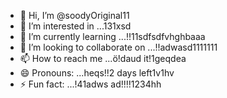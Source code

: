 - 👋 Hi, I’m @soodyOriginal11
- 👀 I’m interested in ...131xsd
- 🌱 I’m currently learning ...!!11sdfsdfvhghbaaa
- 💞️ I’m looking to collaborate on ...!!adwasd1111111
- 📫 How to reach me ...ö!daud it!1geqdea
- 😄 Pronouns: ...heqs!!2 days left1v1hv
- ⚡ Fun fact: ...!41adws
ad!!!!1234hh
<!---ad
soodyOriginal/soodyOriginal is a ✨ special ✨ repository because its `README.md` (thwsqs file) appears on your GitHub profile.
You can click the Preview link to take a look at your changes.
--->
